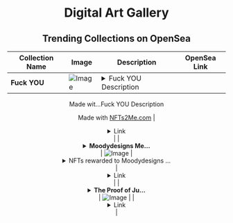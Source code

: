 <div align="center">

# Digital Art Gallery

## Trending Collections on OpenSea

| Collection Name                       | Image                                                                                     | Description                       | OpenSea Link                                                                                          |
|---------------------------------------|-------------------------------------------------------------------------------------------|-----------------------------------|--------------------------------------------------------------------------------------------------------|
| **Fuck YOU** | ![Image](https://i.seadn.io/s/raw/files/984b107712cbfe0ff38bd216aac67fff.jpg?w=500&auto=format?w=200&auto=format) | <details><summary>Fuck YOU Description

Made wit...</summary>Fuck YOU Description

Made with [NFTs2Me.com](https://nfts2me.com/)</details> | <details><summary>Link</summary>[Fuck YOU](https://opensea.io/collection/fuck-you-36)</details> |
| **<details><summary>Moodydesigns Me...</summary>Moodydesigns Metaverse Worlds NFT rewards</details>** | ![Image](https://i.seadn.io/s/raw/files/a31889b32685706b01825953416d887d.jpg?w=500&auto=format?w=200&auto=format) | <details><summary>NFTs rewarded to Moodydesigns ...</summary>NFTs rewarded to Moodydesigns Metaverse Worlds's Supporters.</details> | <details><summary>Link</summary>[Moodydesigns Metaverse Worlds NFT rewards](https://opensea.io/collection/moodydesigns-metaverse-worlds-nft-rewards)</details> |
| **<details><summary>The Proof of Ju...</summary>The Proof of Junkie</details>** | ![Image](https://i.seadn.io/s/raw/files/693c70c6abf9bb1dee639e128167d458.png?w=500&auto=format?w=200&auto=format) |  | <details><summary>Link</summary>[The Proof of Junkie](https://opensea.io/collection/the-proof-of-junkie-10)</details> |

</div>
